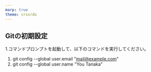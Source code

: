 ```yaml
---
marp: true
theme: crssrds
---
```

## Gitの初期設定
1.コマンドプロンプトを起動して、以下のコマンドを実行してください。
1. git config --global user.email "mail@example.com"
2. git config --global user.name "You Tanaka"